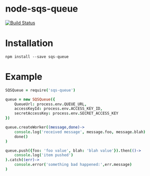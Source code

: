 # node-sqs-queue

[![Build Status](https://travis-ci.org/jakubknejzlik/node-sqs-queue.svg?branch=master)](https://travis-ci.org/jakubknejzlik/node-sqs-queue)

# Installation

`npm install --save sqs-queue`

# Example

```coffeescript
SQSQueue = require('sqs-queue')

queue = new SQSQueue({
    QueueUrl: process.env.QUEUE_URL,
    accessKeyId: process.env.ACCESS_KEY_ID,
    secretAccessKey: process.env.SECRET_ACCESS_KEY
})

queue.createWorker((message,done)->
    console.log('received message', message.foo, message.blah)
    done()
)

queue.push({foo: 'foo value', blah: 'blah value'}).then(()->
    console.log('item pushed')
).catch((err)->
    console.error('something bad happened:',err.message)
)
```
